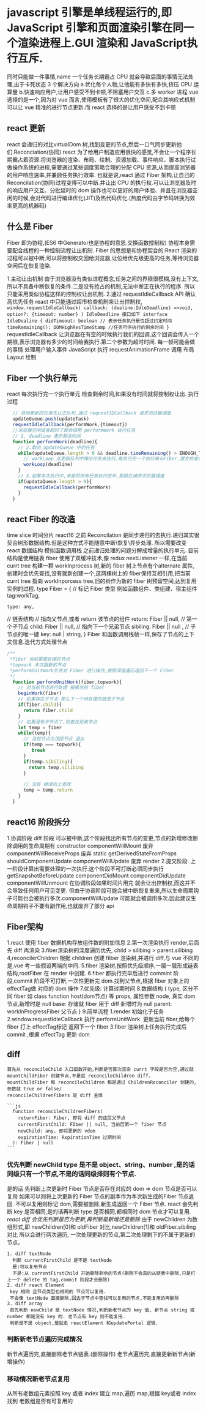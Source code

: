 # javascript 引擎是单线程运行的,即 JavaScript 引擎和页面渲染引擎在同一个渲染进程上.GUI 渲染和 JavaScript执行互斥.
同时只能做一件事情,name 一个任务长期霸占 CPU 就会导致后面的事情无法处理,出于卡死状态
3 个解决方向
  a.优化每个人物,让他能有多快有多快,挤压 CPU 运算量
  b.快速响应用户,让用户感受不到卡顿,不阻塞用户交互
  c.多 worker 进程
vue 选择的是一个,因为对 vue 而言,使用模板有了很大的优化空间,配合其响应式机制可以让 vue 精准的进行节点更新.而 react 选择的是让用户感受不到卡顿
##  react 更新
  react 会递归的对比virtualDom 树,找到变更的节点,然后一口气同步更新他们.Reconciation(协同)
  react 为了给用户制造应用很快的感觉,不会让一个程序长期霸占着资源.将浏览器的渲染、布局、绘制、资源加载、事件响应、脚本执行试做操作系统的进程,需要通过某些调度策略合理的分配 CPU 资源,从而提高浏览器的用户响应速率,并兼顾任务执行效率. 
  也就是说,react 通过 Fiber 架构,让自己的 Reconcilation(协同)过程变得可以中断.并让出 CPU 的执行权.可以让浏览器及时的响应用户交互、分批延时的 dom 操作也可以更好的用户体验、并且在浏览器空闲的时候,会对代码进行编译优化(JIT)及热代码优化.(热度代码由字节码转换为效率更高的机器码)
## 什么是 Fiber
  Fiber 即为协程,(ES6 中Generator也是协程的意思.交换函数控制权) 协程本身需要配合线程的一种控制流程让出机制.
  Fiber 的思想是和协程契合的:React 渲染的过程可以被中断,可以将控制权交回给浏览器,让位给优先级更高的任务,等待浏览器空闲后在恢复渲染.
  
  1.主动让出机制
    由于浏览器没有类似进程概念,任务之间的界限很模糊,没有上下文,所以不具备中断恢复的条件.二是没有抢占的机制,无法中断正在执行的程序.
    所以只能采用类似协程这样的控制权让出机制.
  2.通过 requestIdleCallback API 确认高优先任务
    react 中只能通过超市检查机制来让出控制权,
    ```
      window.requestIdleCallback(
        callback: (dealine:IdleDeadline) =>void,
        option?: {timeout: number}
      )
    IdleDeadline 接口如下
    interface IdleDealine {
      didTimeout: boolean // 表示任务执行是否超过约定时间
      timeRemaining(): DOMHighResTimeStamp //任务可供执行的剩余时间
    }
    ```
    requestIdleCallback 让浏览器在有空的时候执行我们的回调,这个回调会传入一个期限,表示浏览器有多少的时间给我执行.第二个参数为超时时间.
     每一帧可能会做的事情
      处理用户输入事件
      JavaScript 执行
      requestAnimationFrame 调用
      布局 Layout
      绘制
  ## Fiber 一个执行单元
   react 每次执行完一个执行单元 检查剩余时间,如果没有时间就将控制权让出.
   执行过程
  ```js
    // 将待更新的任务先让去队列,通过 requestIDCallback 请求浏览器调度
    updateQueue.push(updateTask)
    requestIdleCallback(performWork,{timeout})
    //浏览器空闲或者超时了就会调用 performWork 执行任务
    // 1. deadline 表示剩余时间
    function performWork(deadline){
      // 2.取出 updateQueue 中的任务 
      while(updateQueue.length > 0 && deadline.timeRemaining() > ENOUGH_TIME){
        // workLoop 从更新队列中弹出任务来执行,每执行完一个执行单元Fiber,就会检查剩余时间是否足够,足够就执行下一个 Fiber 反之停止.等到下一次 requestIdleCallback 再执行
        workLoop(deadline)
      }
      // 3.如果本次执行中,未能将所有任务执行完毕,那就在请求浏览器调度
      if(updataQueue.length > 0){
        requestIdleCallback(performWork)
      }
    }
  ```


  ## react Fiber 的改造
  time slice 时间分片
  react16 之前 Reconcilation 是同步递归的去执行.递归其实很契合树形数据结构.但是这种方式不能随意中断\恢复\异步处理. 
  所以需要改变 react 数据结构 模拟函数调用栈 之前递归处理的问题分解成增量的执行单元.
  目前结构是使用链表
  fiber 使用了双缓冲技术,像 redux nextListener 一样,在当前 currt tree 构建一颗 workInprocess 树,新的 fiber 树上节点有个alternate 属性,创建时会优先查找,没有就新创建一个,这两棵树上的 fiber保持互相引用,把当前 currt tree 指向 workInporcess tree,旧的树作为新的 fiber 树预留空间,达到复用实例的过程.
  type Fiber = {
    // 标记 Fiber 类型 例如函数组件、类组建、宿主组件
    tag:workTag,

    type: any,
   // 链表结构
   // 指向父节点,或者 return 该节点的组件
   return: Fiber || null,
   // 第一个子节点
   child: Fiber || null,
    // 指向下一个兄弟节点
   sibiling: Fiber || null ,
   // 子节点的唯一键
   key: null | string,
  }
  Fiber 和函数调用栈帧一样,保存了节点的上下文信息.迭代方式处理节点
  ```js
  /**
   *fiber 当前需要处理的节点
   *topwork 本次跟新的节点
   *performUnitWork负责对 Fiber 进行操作,按照深度遍历返回下一个 Fiber
   */
    function performUnitWork(fiber,topwork){
      // 对当前节点进行处理 根据当前 fiber
      beginWork(fiber)
      // 如果存在子节点 那么下一个待处理的就是子节点
      if(fiber.child){
        return fiber.child
      }
      // 如果没有子节点了,则查找兄弟节点
      let temp = fiber
      while(temp){
        // 当前节点为顶部节点 退出
        if(temp === topwork){
           break
        }
        if(temp.sibiling){
          return temp.silibing
        }
        
        // 没有 继续向上查找
        temp = temp.return
      }
    }
  ```

## react16 阶段拆分
  1.协调阶段 diff 阶段  可以被中断,这个阶段找出所有节点的变更,节点的新增修改删除调用的生命周期有
    constructor
    componentWillMount 废弃
    componentWillReceiveProps 废弃
    static getDerivedStateFromProps
    shouldComponentUpdate 
    componentWillUpdate 废弃
    render
  2.提交阶段. 上一阶段计算出需要处理的一次执行.这个阶段不可打断必须同步执行
    getSnapshotBeforeUpdate
    componentDidMount
    componentDidUpdate
    componentWillUnmount
  在协调阶段如果时间片用完 就会让出控制权,而这并不会导致任何用户可见变更.
  但由于协调阶段可能会被中断恢复重来,所以生命周期钩子可能也会被执行多次.componentWillUpdate 可能就会被调用多次.因此建议生命周期钩子不要有副作用,也就废弃了部分 api


## Fiber架构
  1.react 使用 fiber 数据机构存放组件数的附加信息
  2.第一次渲染执行 render,后面先 diff 再渲染
  3.fiber渲染树的深度遍历优先, child > silibing > parent.silibing
  4,reconcilerChildren 根据 children 创建 filber 渲染树,并进行 diff,与 vue 不同的是,vue 考一些假设两端向中间.
  5.fiber 渲染树,按照优先级顺序,一层一层形成链表结构,rootFiber 在 render 中创建.
  6.fiber 都执行完毕后进行 commint 阶段,commit 阶段不可打断,一次性更新完 dom.找到父节点,根据 fiber 对象上的effectTag做 对应的 dom 操作
  7.优先级: 计算过期时间
  8.数据结构
   {
     type, 区分不同 fiber 如 class function host(dom节点) 等
     props, 属性参数
     node, 真实 dom 节点,新增时是 null
     base: 存储就 fiber 用于 diff 新增时为 null
     parent: workInProgressFiber 父节点
   }
  9.简单流程
    1.render 初始化子任务
    2.window.requestIdleCallback 执行 performUnitWork.
      更新当前 fiber,给每个 fiber 打上 effectTag标记
      返回下一个 fiber
    3.fiber 渲染树上任务执行完成后 commit ,根据 effectTag 更新 dom


  ## diff
    首先从 reconcileChild 入口函数开始,判断是否首次渲染 currt 字段是否为空,通过就 mountChildFiber 创建节点,不是就 reconcileChildren diff. 
    mountChildFiber 和 reconcileChildren 都是通过 ChildrenReconciler 创建的,  参数就 true or false/
    reconcileChildrenFibers 是 diff 主体

    ```js
      function reconcileChildrenFibers(
        returnFiber: Fiber, 即将 diff 的这层父节点
        currentFirstChild: FIber || null, 当前层第一个 fiber 节点
        newChild: any, 即将更新的 vdom
        expirationTime: RxpirationTime 过期时间
      ): Fiber | null
    ```
  ###  优先判断 newChild type 是不是 object、string、number ,是的话同级只有一个节点,不是的话同级择则有个节点.
  是的话 先判断上次更新时 Fiber 节点是否存在对应的 dom => dom 节点是否可以复用 
  如果可以则将上次更新的 Fiber 节点的副本作为本次新生成的Fiber 节点返回.
  不可以复用则标记 dom,需要被删除,新生成返回一个 Fiber 节点.
  react 会先判断 key 是否相同,是的话再判断 type 是否相同,都相同时 dom 节点才可以复用.
  *react diff 会优先判断是否为更新,再判断是新增还是删除*
  由于 newChildren 为数组形式,即 newChildren[0]和 oldFiber 对比,newChildren[1]和 oldFiber.sibiling对比
  所以会进行两次遍历,
  一次处理更新的节点,第二次处理剩下的不属于更新的节点。


    1. diff textNode
      判断 currentFirstChild 是不是 textNode
      是:可以复用节点
      不是:从 currentFirstChild 开始删除剩余的节点(删除不会真的从链表中删除,只是打上一个 delete 的 tag,commit 阶段才会删除)
    2. diff react Element
     key 相同 且节点类型也相同的 节点可以复用.
     不会像 textNode 直接删除,回去子节点中查找可以复用的节点,不能复用的再删除
    3. diff array
     首先判断 newChild 是 textNode 情况,判断新老节点的 key 值, 新节点 string 或 number 都是没有 key 的. 老节点有 key 则不能复用.
     判断是不是 object,是就走 reactElement 和updatePortal 逻辑.
  ### 判断新老节点遍历完成情况
  新节点遍历完,直接删除老节点链表.(删除操作)
  老节点遍历完,直接更新新节点(新增操作)
  ### 移动情况新老节点复用
  从所有老数组元素按照 key 或者 index 建立 map,遍历 map,根据 key或者 index 找到 老数组是否有可复用的



  